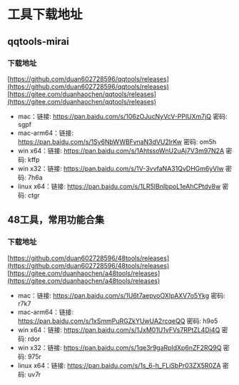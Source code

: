 # 工具下载地址

## qqtools-mirai

### 下载地址
[https://github.com/duan602728596/qqtools/releases](https://github.com/duan602728596/qqtools/releases)   
[https://gitee.com/duanhaochen/qqtools/releases](https://gitee.com/duanhaochen/qqtools/releases)
* mac：链接: https://pan.baidu.com/s/106zOJucNyVcV-PPlUXm7jQ  密码: sgpf
* mac-arm64：链接: https://pan.baidu.com/s/1Sy6NbWWBFvnaN3dVU2lrKw  密码: om5h
* win x64：链接: https://pan.baidu.com/s/1AhtssoWnU2uAj7V3m97N2A  密码: kffp
* win x32：链接: https://pan.baidu.com/s/1V-3vvfaNA31QvDHGm6yVlw  密码: 7h6a
* linux x64：链接: https://pan.baidu.com/s/1LR5IBnIbpoL1eAhCPtdv8w  密码: ctgr

## 48工具，常用功能合集

### 下载地址
[https://github.com/duan602728596/48tools/releases](https://github.com/duan602728596/48tools/releases)   
[https://gitee.com/duanhaochen/a48tools/releases](https://gitee.com/duanhaochen/a48tools/releases)
* mac：链接: https://pan.baidu.com/s/1U6t7aepvoOXIpAXV7o5Ykg  密码: r7k7
* mac-arm64：链接: https://pan.baidu.com/s/1xSmmPuRGZkYUwUA2rcqeQQ  密码: h9o5
* win x64：链接: https://pan.baidu.com/s/1JxM01U1vFVs7RPtZL4Di4Q  密码: rdor
* win x32：链接: https://pan.baidu.com/s/1qe3r9gaRpldXp6nZF2RQ9Q  密码: 975r
* linux x64：链接: https://pan.baidu.com/s/1s_6-h_FLjSbPr03ZX5R0ZA  密码: uv7r
